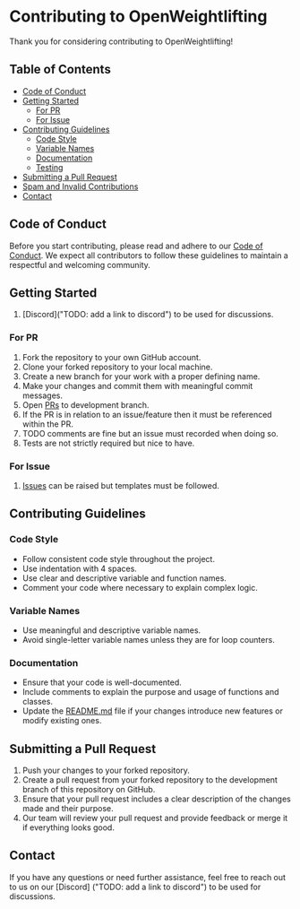 # Contributing to OpenWeightlifting

Thank you for considering contributing to OpenWeightlifting!

## Table of Contents

- [Code of Conduct](#code-of-conduct)
- [Getting Started](#getting-started)
    - [For PR](#for-pr)
    - [For Issue](#for-issue)
- [Contributing Guidelines](#contributing-guidelines)
  - [Code Style](#code-style)
  - [Variable Names](#variable-names)
  - [Documentation](#documentation)
  - [Testing](#testing)
- [Submitting a Pull Request](#submitting-a-pull-request)
- [Spam and Invalid Contributions](#spam-and-invalid-contributions)
- [Contact](#contact)

## Code of Conduct

Before you start contributing, please read and adhere to our [Code of Conduct](CODE_OF_CONDUCT.md). We expect all contributors to follow these guidelines to maintain a respectful and welcoming community.

## Getting Started

1. [Discord]("TODO: add a link to discord") to be used for discussions.

### For PR

1. Fork the repository to your own GitHub account.
2. Clone your forked repository to your local machine.
3. Create a new branch for your work with a proper defining name.
4. Make your changes and commit them with meaningful commit messages.
5. Open [PRs](https://github.com/euanwm/OpenWeightlifting/pulls) to development branch.
6. If the PR is in relation to an issue/feature then it must be referenced within the PR.
7. TODO comments are fine but an issue must recorded when doing so.
8. Tests are not strictly required but nice to have.

### For Issue

1. [Issues](https://github.com/euanwm/OpenWeightlifting/issues) can be raised but templates must be followed.

## Contributing Guidelines

### Code Style

- Follow consistent code style throughout the project.
- Use indentation with 4 spaces.
- Use clear and descriptive variable and function names.
- Comment your code where necessary to explain complex logic.

### Variable Names

- Use meaningful and descriptive variable names.
- Avoid single-letter variable names unless they are for loop counters.

### Documentation

- Ensure that your code is well-documented.
- Include comments to explain the purpose and usage of functions and classes.
- Update the [README.md](./README.md) file if your changes introduce new features or modify existing ones.

## Submitting a Pull Request

1. Push your changes to your forked repository.
2. Create a pull request from your forked repository to the development branch of this repository on GitHub.
3. Ensure that your pull request includes a clear description of the changes made and their purpose.
4. Our team will review your pull request and provide feedback or merge it if everything looks good.

## Contact

If you have any questions or need further assistance, feel free to reach out to us on our [Discord] ("TODO: add a link to discord") to be used for discussions.
